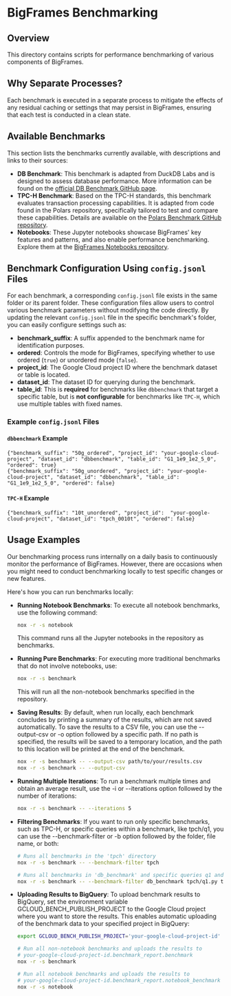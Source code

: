 # BigFrames Benchmarking
## Overview
This directory contains scripts for performance benchmarking of various components of BigFrames.

## Why Separate Processes?
Each benchmark is executed in a separate process to mitigate the effects of any residual caching or settings that may persist in BigFrames, ensuring that each test is conducted in a clean state.

## Available Benchmarks
This section lists the benchmarks currently available, with descriptions and links to their sources:
- **DB Benchmark**: This benchmark is adapted from DuckDB Labs and is designed to assess database performance. More information can be found on the [official DB Benchmark GitHub page](https://github.com/duckdblabs/db-benchmark).
- **TPC-H Benchmark**: Based on the TPC-H standards, this benchmark evaluates transaction processing capabilities. It is adapted from code found in the Polars repository, specifically tailored to test and compare these capabilities. Details are available on the [Polars Benchmark GitHub repository](https://github.com/pola-rs/polars-benchmark).
- **Notebooks**: These Jupyter notebooks showcase BigFrames' key features and patterns, and also enable performance benchmarking. Explore them at the [BigFrames Notebooks repository](https://github.com/googleapis/python-bigquery-dataframes/tree/main/notebooks).

## Benchmark Configuration Using `config.jsonl` Files

For each benchmark, a corresponding `config.jsonl` file exists in the same folder or its parent folder. These configuration files allow users to control various benchmark parameters without modifying the code directly. By updating the relevant `config.jsonl` file in the specific benchmark's folder, you can easily configure settings such as:
- **benchmark_suffix**: A suffix appended to the benchmark name for identification purposes.
- **ordered**: Controls the mode for BigFrames, specifying whether to use ordered (`true`) or unordered mode (`false`).
- **project_id**: The Google Cloud project ID where the benchmark dataset or table is located.
- **dataset_id**: The dataset ID for querying during the benchmark.
- **table_id**: This is **required** for benchmarks like `dbbenchmark` that target a specific table, but is **not configurable** for benchmarks like `TPC-H`, which use multiple tables with fixed names.

### Example `config.jsonl` Files

#### `dbbenchmark` Example
```jsonl
{"benchmark_suffix": "50g_ordered", "project_id": "your-google-cloud-project", "dataset_id": "dbbenchmark", "table_id": "G1_1e9_1e2_5_0", "ordered": true}
{"benchmark_suffix": "50g_unordered", "project_id": "your-google-cloud-project", "dataset_id": "dbbenchmark", "table_id": "G1_1e9_1e2_5_0", "ordered": false}
```

#### `TPC-H` Example
```jsonl
{"benchmark_suffix": "10t_unordered", "project_id":  "your-google-cloud-project", "dataset_id": "tpch_0010t", "ordered": false}
```

## Usage Examples
Our benchmarking process runs internally on a daily basis to continuously monitor the performance of BigFrames. However, there are occasions when you might need to conduct benchmarking locally to test specific changes or new features.

Here's how you can run benchmarks locally:

- **Running Notebook Benchmarks**: To execute all notebook benchmarks, use the following command:
  ```bash
  nox -r -s notebook
  ```

  This command runs all the Jupyter notebooks in the repository as benchmarks.
- **Running Pure Benchmarks**: For executing more traditional benchmarks that do not involve notebooks, use:
  ```bash
  nox -r -s benchmark
  ```
  This will run all the non-notebook benchmarks specified in the repository.

- **Saving Results**: By default, when run locally, each benchmark concludes by printing a summary of the results, which are not saved automatically. To save the results to a CSV file, you can use the --output-csv or -o option followed by a specific path. If no path is specified, the results will be saved to a temporary location, and the path to this location will be printed at the end of the benchmark.
  ```bash
  nox -r -s benchmark -- --output-csv path/to/your/results.csv
  nox -r -s benchmark -- --output-csv
  ```

- **Running Multiple Iterations**: To run a benchmark multiple times and obtain an average result, use the -i or --iterations option followed by the number of iterations:
  ```bash
  nox -r -s benchmark -- --iterations 5
  ```

- **Filtering Benchmarks**: If you want to run only specific benchmarks, such as TPC-H, or specific queries within a benchmark, like tpch/q1, you can use the --benchmark-filter or -b option followed by the folder, file name, or both:
  ```bash
  # Runs all benchmarks in the 'tpch' directory
  nox -r -s benchmark -- --benchmark-filter tpch

  # Runs all benchmarks in 'db_benchmark' and specific queries q1 and q2 from TPC-H
  nox -r -s benchmark -- --benchmark-filter db_benchmark tpch/q1.py tpch/q2.py
  ```
- **Uploading Results to BigQuery**: To upload benchmark results to BigQuery, set the environment variable GCLOUD_BENCH_PUBLISH_PROJECT to the Google Cloud project where you want to store the results. This enables automatic uploading of the benchmark data to your specified project in BigQuery:
  ```bash
  export GCLOUD_BENCH_PUBLISH_PROJECT='your-google-cloud-project-id'

  # Run all non-notebook benchmarks and uploads the results to
  # your-google-cloud-project-id.benchmark_report.benchmark
  nox -r -s benchmark

  # Run all notebook benchmarks and uploads the results to
  # your-google-cloud-project-id.benchmark_report.notebook_benchmark
  nox -r -s notebook
  ```
